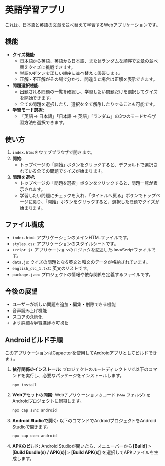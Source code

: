# 英語学習アプリ

これは、日本語と英語の文章を並べ替えて学習するWebアプリケーションです。

## 機能

*   **クイズ機能:**
    *   日本語から英語、英語から日本語、またはランダムな順序で文章の並べ替えクイズに挑戦できます。
    *   単語のボタンを正しい順序に並べ替えて回答します。
    *   正解・不正解がその場で分かり、間違えた場合は正解を表示できます。
*   **問題選択機能:**
    *   出題される問題の一覧を確認し、学習したい問題だけを選択してクイズを開始できます。
    *   全ての問題を選択したり、選択を全て解除したりすることも可能です。
*   **学習モード選択:**
    *   「英語 → 日本語」「日本語 → 英語」「ランダム」の3つのモードから学習方法を選択できます。

## 使い方

1.  `index.html`をウェブブラウザで開きます。
2.  **開始:**
    *   トップページの「開始」ボタンをクリックすると、デフォルトで選択されている全ての問題でクイズが始まります。
3.  **問題を選択:**
    *   トップページの「問題を選択」ボタンをクリックすると、問題一覧が表示されます。
    *   学習したい問題にチェックを入れ、「タイトルへ戻る」ボタンでトップページに戻り、「開始」ボタンをクリックすると、選択した問題でクイズが始まります。

## ファイル構成

*   `index.html`: アプリケーションのメインHTMLファイルです。
*   `styles.css`: アプリケーションのスタイルシートです。
*   `script.js`: アプリケーションのロジックを記述したJavaScriptファイルです。
*   `data.js`: クイズの問題となる英文と和文のデータが格納されています。
*   `english_doc_1.txt`: 英文のリストです。
*   `package.json`: プロジェクトの情報や依存関係を定義するファイルです。

## 今後の展望

*   ユーザーが新しい問題を追加・編集・削除できる機能
*   音声読み上げ機能
*   スコアの永続化
*   より詳細な学習進捗の可視化

## Androidビルド手順

このアプリケーションはCapacitorを使用してAndroidアプリとしてビルドできます。

1.  **依存関係のインストール:**
    プロジェクトのルートディレクトリで以下のコマンドを実行し、必要なパッケージをインストールします。
    ```bash
    npm install
    ```

2.  **Webアセットの同期:**
    Webアプリケーションのコード (`www` フォルダ) をAndroidプロジェクトに同期します。
    ```bash
    npx cap sync android
    ```

3.  **Android Studioで開く:**
    以下のコマンドでAndroidプロジェクトをAndroid Studioで開きます。
    ```bash
    npx cap open android
    ```

4.  **APKのビルド:**
    Android Studioが開いたら、メニューバーから **[Build]** > **[Build Bundle(s) / APK(s)]** > **[Build APK(s)]** を選択してAPKファイルを生成します。
